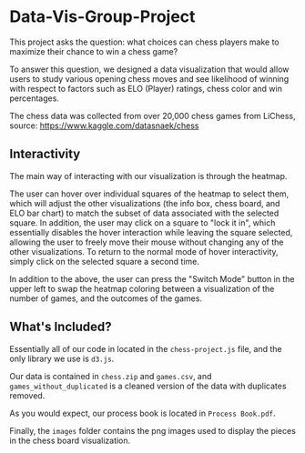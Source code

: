 # Data-Vis-Group-Project
This project asks the question: what choices can chess players make to maximize their chance to win a chess game? 

To answer this question, we designed a data visualization that would allow users to study various opening chess moves and see likelihood of winning with respect to factors such as ELO (Player) ratings, chess color and win percentages.

The chess data was collected from over 20,000 chess games from LiChess, source: https://www.kaggle.com/datasnaek/chess

## Interactivity

The main way of interacting with our visualization is through the heatmap.

The user can hover over individual squares of the heatmap to select them, which will adjust the other visualizations (the info box, chess board, and ELO bar chart) to match the subset of data associated with the selected square.  In addition, the user may click on a square to "lock it in", which essentially disables the hover interaction while leaving the square selected, allowing the user to freely move their mouse without changing any of the other visualizations.  To return to the normal mode of hover interactivity, simply click on the selected square a second time.

In addition to the above, the user can press the "Switch Mode" button in the upper left to swap the heatmap coloring between a visualization of the number of games, and the outcomes of the games.

## What's Included?

Essentially all of our code in located in the `chess-project.js` file, and the only library we use is `d3.js`.  

Our data is contained in `chess.zip` and `games.csv`, and `games_without_duplicated` is a cleaned version of the data with duplicates removed.

As you would expect, our process book is located in `Process Book.pdf`.

Finally, the `images` folder contains the png images used to display the pieces in the chess board visualization.